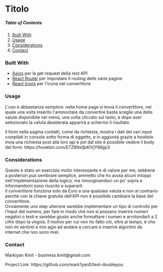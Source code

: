 <h1>Titolo</h1>

<h5>Table of Contents</h5>
<ol>
    <li><a href="#built">Built With</a></li>
    <li><a href="#usage">Usage</a></li>
    <li><a href="#considerations">Considerations</a></li>
    <li><a href="#contact">Contact</a></li>
</ol>

<h3 id="built">Built With</h3>
<ul>
    <li><a href="https://www.npmjs.com/package/axios">Axios</a> per la get request della rest API</li>
    <li><a href="https://reactrouter.com/">React Router</a> per impostare il routing delle varie pagine</li>
    <li><a href="https://react-icons.github.io/react-icons/">React Icons</a> per l'icona nel convertitore</li>
</ul>

<h3 id="usage">Usage</h3>
<p>L'uso è abbastanza semplice: nella home page si trova il convertitore, nel quale una volta inserito l'ammontare da convertire basta sceglie una delle valute disponibile nel menù, una volta cliccato sul tasto, e dopo aver selezionato la valuta desiderata apparirà a schermo il risultato</p>

<p>Il form nella pagina contatti, come da richiesta, mostra i dati dei vari input compilati in console sotto forma di oggetto, e in aggiunta grazie a hookbin invia una richiesta post alla loro api e poi dal sito è possibile vedere il body del form: https://hookbin.com/E7Z8NzljbKIVjY66jjp3 </p>

<h3 id="considerations">Considerations</h3>
<p>Questo è stato un esercizio molto interessante e di valore per me; sebbene a posteriori può sembrare semplice, ammetto che ho avuta alcuni intoppi nell'implementazione della logica, ma rimunginandoci un po' sopra e informandomi sono riuscito a superarli. <br />
Il convertitore funziona solo da Euro a una qualsiasi valuta e non al contrario perchè con la chiave gratuita dell'API non è possibile cambiare la base del convertitore. <br />
Ovviamente uno step ulteriore sarebbe implementare un tipo di controllo per l'input del numero, per fare in modo che non si possano inserire numeri negativi o testi e sarebbe giusto anche formattare i numeri e arrotondarli a 2 cifre dopo la virgola. 
Il motivo per cui non ho fatto ciò, oltre al tempo, è che non mi sentirei a mio agio ad andare a cercare e inserire algoritmi da internet che non sono miei.
</p>

<h3 id="contact">Contact</h3>
<p>Markiyan Kmit - business.kmit@gmail.com</p>

<p>Project Link: https://github.com/mark1yan0/test-doubleyou</p>
